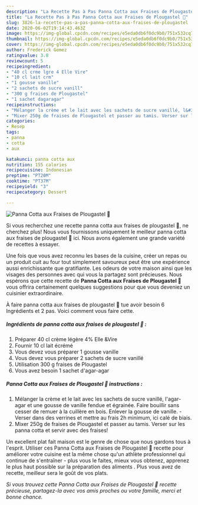 ```yaml
---
description: "La Recette Pas à Pas Panna Cotta aux Fraises de Plougastel 🍓"
title: "La Recette Pas à Pas Panna Cotta aux Fraises de Plougastel 🍓"
slug: 3826-la-recette-pas-a-pas-panna-cotta-aux-fraises-de-plougastel
date: 2020-06-02T19:14:43.463Z
image: https://img-global.cpcdn.com/recipes/e5eda0db6f0dc9b0/751x532cq70/panna-cotta-aux-fraises-de-plougastel-🍓-photo-principale-de-la-recette.jpg
thumbnail: https://img-global.cpcdn.com/recipes/e5eda0db6f0dc9b0/751x532cq70/panna-cotta-aux-fraises-de-plougastel-🍓-photo-principale-de-la-recette.jpg
cover: https://img-global.cpcdn.com/recipes/e5eda0db6f0dc9b0/751x532cq70/panna-cotta-aux-fraises-de-plougastel-🍓-photo-principale-de-la-recette.jpg
author: Frederick Gomez
ratingvalue: 3.8
reviewcount: 5
recipeingredient:
- "40 cl crme lgre 4 Elle Vire"
- "10 cl lait crm"
- "1 gousse vanille"
- "2 sachets de sucre vanill"
- "300 g fraises de Plougastel"
- "1 sachet dagaragar"
recipeinstructions:
- "Mélanger la crème et le lait avec les sachets de sucre vanillé, l&#39;agar-agar et une gousse de vanille fendue et égrainée. Faire bouillir sans cesser de remuer à la cuillère en bois. Enlever la gousse de vanille. Verser dans des verrines et mettre au frais 2h minimum, ici calé de biais."
- "Mixer 250g de fraises de Plougastel et passer au tamis. Verser sur les panna cotta et servir avec des fraises!"
categories:
- Resep
tags:
- panna
- cotta
- aux

katakunci: panna cotta aux 
nutrition: 155 calories
recipecuisine: Indonesian
preptime: "PT20M"
cooktime: "PT37M"
recipeyield: "3"
recipecategory: Dessert

---
```



![Panna Cotta aux Fraises de Plougastel 🍓](https://img-global.cpcdn.com/recipes/e5eda0db6f0dc9b0/751x532cq70/panna-cotta-aux-fraises-de-plougastel-🍓-photo-principale-de-la-recette.jpg)

Si vous recherchez une recette panna cotta aux fraises de plougastel 🍓, ne cherchez plus! Nous vous fournissons uniquement le meilleur panna cotta aux fraises de plougastel 🍓 ici. Nous avons également une grande variété de recettes à essayer.

Une fois que vous avez reconnu les bases de la cuisine, créer un repas ou un produit cuit au four tout simplement savoureux peut être une expérience aussi enrichissante que gratifiante. Les odeurs de votre maison ainsi que les visages des personnes avec qui vous la partagez sont précieuses. Nous espérons que cette recette de <strong> Panna Cotta aux Fraises de Plougastel 🍓 </strong> vous offrira certainement quelques suggestions pour que vous deveniez un cuisinier extraordinaire.

<!--inarticleads1-->

À faire panna cotta aux fraises de plougastel 🍓 tue avoir besoin 6 Ingrédients et 2 pas. Voici comment vous faire cette.

##### Ingrédients de panna cotta aux fraises de plougastel 🍓 :

1. Préparer 40 cl crème légère 4% Elle &amp;Vire
1. Fournir 10 cl lait écrémé
1. Vous devez vous préparer 1 gousse vanille
1. Vous devez vous préparer 2 sachets de sucre vanillé
1. Utilisation 300 g fraises de Plougastel
1. Vous avez besoin 1 sachet d&#39;agar-agar




<!--inarticleads2-->

##### Panna Cotta aux Fraises de Plougastel 🍓 instructions :

1. Mélanger la crème et le lait avec les sachets de sucre vanillé, l&#39;agar-agar et une gousse de vanille fendue et égrainée. Faire bouillir sans cesser de remuer à la cuillère en bois. Enlever la gousse de vanille. - Verser dans des verrines et mettre au frais 2h minimum, ici calé de biais.
1. Mixer 250g de fraises de Plougastel et passer au tamis. Verser sur les panna cotta et servir avec des fraises!




<!--inarticleads1-->

<p>
Un excellent plat fait maison est le genre de chose que nous gardons tous à l'esprit. Utiliser ces Panna Cotta aux Fraises de Plougastel 🍓 recette pour améliorer votre cuisine est la même chose qu'un athlète professionnel qui continue de s'entraîner - plus vous le faites, mieux vous obtenez, apprenez le plus haut possible sur la préparation des aliments . Plus vous avez de recette, meilleur sera le goût de vos plats.
</p>

<p>
<i>Si vous trouvez cette Panna Cotta aux Fraises de Plougastel 🍓 recette précieuse, partagez-la avec vos amis proches ou votre famille, merci et bonne chance.</i>
</p>
